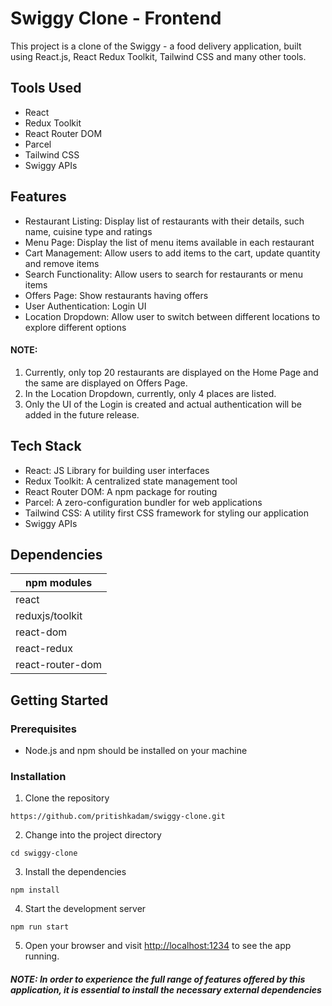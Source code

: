 # Swiggy Clone - Frontend

This project is a clone of the Swiggy - a food delivery application, built using React.js, React Redux Toolkit, Tailwind CSS and many other tools.

## Tools Used

* React
* Redux Toolkit
* React Router DOM
* Parcel
* Tailwind CSS
* Swiggy APIs

## Features
* Restaurant Listing: Display list of restaurants with their details, such name, cuisine type and ratings
* Menu Page: Display the list of menu items available in each restaurant
* Cart Management: Allow users to add items to the cart, update quantity and remove items
* Search Functionality: Allow users to search for restaurants or menu items
* Offers Page: Show restaurants having offers
* User Authentication: Login UI
* Location Dropdown: Allow user to switch between different locations to explore different options

#### NOTE: 
1. Currently, only top 20 restaurants are displayed on the Home Page and the same are displayed on Offers Page.
2. In the Location Dropdown, currently, only 4 places are listed.
3. Only the UI of the Login is created and actual authentication will be added in the future release.

## Tech Stack
* React: JS Library for building user interfaces
* Redux Toolkit: A centralized state management tool
* React Router DOM: A npm package for routing
* Parcel: A zero-configuration bundler for web applications
* Tailwind CSS: A utility first CSS framework for styling our application
* Swiggy APIs

## Dependencies
| npm modules  |
| ------------- |
| react      | 
| reduxjs/toolkit    | 
| react-dom      | 
| react-redux      | 
| react-router-dom      | 


## Getting Started

### Prerequisites
* Node.js and npm should be installed on your machine

### Installation
1. Clone the repository
```
https://github.com/pritishkadam/swiggy-clone.git
```
2. Change into the project directory
```
cd swiggy-clone
```
3. Install the dependencies
```
npm install
```
4. Start the development server
```
npm run start
```
5. Open your browser and visit [http://localhost:1234](http://localhost:1234) to see the app running.

##### NOTE: In order to experience the full range of features offered by this application, it is essential to install the necessary external dependencies 
